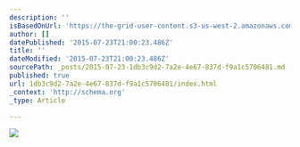 ```yaml
---
description: ''
isBasedOnUrl: 'https://the-grid-user-content.s3-us-west-2.amazonaws.com/bd8574ab-42db-425d-bdcb-24c4d268b7da.jpg'
author: []
datePublished: '2015-07-23T21:00:23.486Z'
title: ''
dateModified: '2015-07-23T21:00:23.486Z'
sourcePath: _posts/2015-07-23-1db3c9d2-7a2e-4e67-837d-f9a1c5706481.md
published: true
url: 1db3c9d2-7a2e-4e67-837d-f9a1c5706481/index.html
_context: 'http://schema.org'
_type: Article

---
```

![](https://the-grid-user-content.s3-us-west-2.amazonaws.com/bd8574ab-42db-425d-bdcb-24c4d268b7da.jpg)